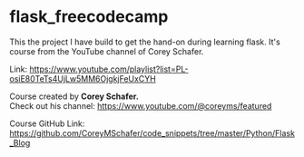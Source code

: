 # flask_freecodecamp

This the project I have build to get the hand-on during learning flask. It's course from the YouTube channel of Corey Schafer.

Link: https://www.youtube.com/playlist?list=PL-osiE80TeTs4UjLw5MM6OjgkjFeUxCYH

Course created by **Corey Schafer.** \
Check out his channel: https://www.youtube.com/@coreyms/featured

Course GitHub Link: https://github.com/CoreyMSchafer/code_snippets/tree/master/Python/Flask_Blog